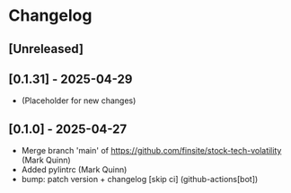 # Changelog

## [Unreleased]

## [0.1.31] - 2025-04-29

- (Placeholder for new changes)

## [0.1.0] - 2025-04-27

- Merge branch 'main' of https://github.com/finsite/stock-tech-volatility (Mark
  Quinn)
- Added pylintrc (Mark Quinn)
- bump: patch version + changelog [skip ci] (github-actions[bot])
